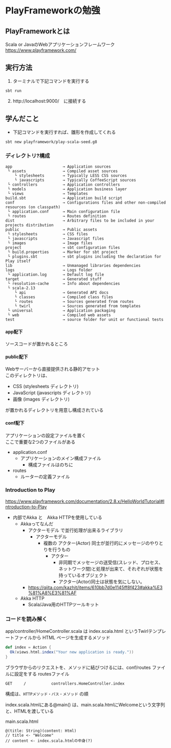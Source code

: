 # PlayFrameworkの勉強

## PlayFrameworkとは
Scala or JavaのWebアプリケーションフレームワーク  
https://www.playframework.com/

## 実行方法
1. ターミナルで下記コマンドを実行する
```
sbt run
```
2. http://localhost:9000/　に接続する

## 学んだこと
- 下記コマンドを実行すれば、雛形を作成してくれる
```
sbt new playframework/play-scala-seed.g8
```

### ディレクトリ?構成
```
app                      → Application sources
 └ assets                → Compiled asset sources
    └ stylesheets        → Typically LESS CSS sources
    └ javascripts        → Typically CoffeeScript sources
 └ controllers           → Application controllers
 └ models                → Application business layer
 └ views                 → Templates
build.sbt                → Application build script
conf                     → Configurations files and other non-compiled resources (on classpath)
 └ application.conf      → Main configuration file
 └ routes                → Routes definition
dist                     → Arbitrary files to be included in your projects distribution
public                   → Public assets
 └ stylesheets           → CSS files
 └ javascripts           → Javascript files
 └ images                → Image files
project                  → sbt configuration files
 └ build.properties      → Marker for sbt project
 └ plugins.sbt           → sbt plugins including the declaration for Play itself
lib                      → Unmanaged libraries dependencies
logs                     → Logs folder
 └ application.log       → Default log file
target                   → Generated stuff
 └ resolution-cache      → Info about dependencies
 └ scala-2.13
    └ api                → Generated API docs
    └ classes            → Compiled class files
    └ routes             → Sources generated from routes
    └ twirl              → Sources generated from templates
 └ universal             → Application packaging
 └ web                   → Compiled web assets
test                     → source folder for unit or functional tests
```
#### app配下
ソースコードが置かれるところ

#### public配下
Webサーバーから直接提供される静的アセット  
このディレクトリは、
- CSS (stylesheets ディレクトリ)
- JavaScript (javascripts ディレクトリ)
- 画像 (images ディレクトリ)

が置かれるディレクトリを用意し構成されている

#### conf配下
アプリケーションの設定ファイルを置く  
ここで重要な2つのファイルがある  
- application.conf
  - アプリケーションのメイン構成ファイル
    - 構成ファイルはのちに
- routes
  - ルーターの定義ファイル
    
### Introduction to Play
https://www.playframework.com/documentation/2.8.x/HelloWorldTutorial#Introduction-to-Play  

- 内部でAkka と　Akka HTTPを使用している
  - Akkaってなんだ
    - アクターモデル で並行処理が出来るライブラリ
      - アクターモデル
        - 複数の アクター(Actor) 同士が並行的にメッセージのやりとりを行うもの
          - アクター
            - 非同期でメッセージの送受信(スレッド、プロセス、ネットワーク間)と処理が出来て、それぞれが状態を持っているオブジェクト
            - アクター(Actor)同士は状態を気にしない。
    - https://qiita.com/kazhit/items/610bb7d0e1145ff8f423#akka%E3%81%A8%E3%81%AF
  - Akka HTTP
    - Scala/Java用のHTTPツールキット
    
### コードを読み解く
app/controller/HomeController.scala は
index.scala.html というTwirlテンプレートファイルから HTML ページを生成するメソッド
```scala
def index = Action {
  Ok(views.html.index("Your new application is ready."))
}
```
ブラウザからのリクエストを、メソッドに結びつけるには、conf/routes ファイルに設定をする
routesファイル
```
GET     /           controllers.HomeController.index
```
構成は、`HTTPメソッド・パス・メソッド` の順  

index.scala.htmlにある@main() は、main.scala.htmlにWelcomeという文字列と、HTMLを渡している  

main.scala.html  
```
@(title: String)(content: Html)
// title <- "Welcome"
// content <- index.scala.htmlの中身(?)
```


